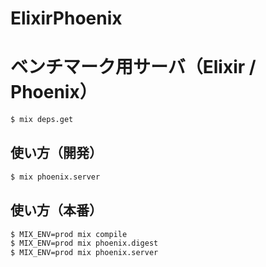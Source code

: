 # ElixirPhoenix

# ベンチマーク用サーバ（Elixir / Phoenix）

```bash
$ mix deps.get
```

## 使い方（開発）

```bash
$ mix phoenix.server
```

## 使い方（本番）

```bash
$ MIX_ENV=prod mix compile
$ MIX_ENV=prod mix phoenix.digest
$ MIX_ENV=prod mix phoenix.server

```
